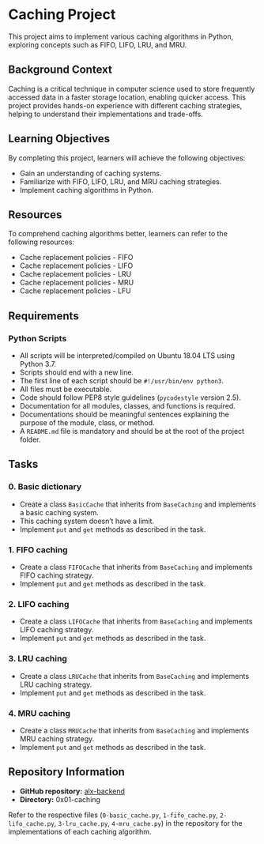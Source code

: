 # Caching Project

This project aims to implement various caching algorithms in Python, exploring concepts such as FIFO, LIFO, LRU, and MRU.

## Background Context

Caching is a critical technique in computer science used to store frequently accessed data in a faster storage location, enabling quicker access. This project provides hands-on experience with different caching strategies, helping to understand their implementations and trade-offs.

## Learning Objectives

By completing this project, learners will achieve the following objectives:

- Gain an understanding of caching systems.
- Familiarize with FIFO, LIFO, LRU, and MRU caching strategies.
- Implement caching algorithms in Python.

## Resources

To comprehend caching algorithms better, learners can refer to the following resources:

- Cache replacement policies - FIFO
- Cache replacement policies - LIFO
- Cache replacement policies - LRU
- Cache replacement policies - MRU
- Cache replacement policies - LFU

## Requirements

### Python Scripts

- All scripts will be interpreted/compiled on Ubuntu 18.04 LTS using Python 3.7.
- Scripts should end with a new line.
- The first line of each script should be `#!/usr/bin/env python3`.
- All files must be executable.
- Code should follow PEP8 style guidelines (`pycodestyle` version 2.5).
- Documentation for all modules, classes, and functions is required.
- Documentations should be meaningful sentences explaining the purpose of the module, class, or method.
- A `README.md` file is mandatory and should be at the root of the project folder.

## Tasks

### 0. Basic dictionary

- Create a class `BasicCache` that inherits from `BaseCaching` and implements a basic caching system.
- This caching system doesn’t have a limit.
- Implement `put` and `get` methods as described in the task.

### 1. FIFO caching

- Create a class `FIFOCache` that inherits from `BaseCaching` and implements FIFO caching strategy.
- Implement `put` and `get` methods as described in the task.

### 2. LIFO caching

- Create a class `LIFOCache` that inherits from `BaseCaching` and implements LIFO caching strategy.
- Implement `put` and `get` methods as described in the task.

### 3. LRU caching

- Create a class `LRUCache` that inherits from `BaseCaching` and implements LRU caching strategy.
- Implement `put` and `get` methods as described in the task.

### 4. MRU caching

- Create a class `MRUCache` that inherits from `BaseCaching` and implements MRU caching strategy.
- Implement `put` and `get` methods as described in the task.

## Repository Information

- **GitHub repository:** [alx-backend](https://github.com/your-username/alx-backend)
- **Directory:** 0x01-caching

Refer to the respective files (`0-basic_cache.py`, `1-fifo_cache.py`, `2-lifo_cache.py`, `3-lru_cache.py`, `4-mru_cache.py`) in the repository for the implementations of each caching algorithm.
